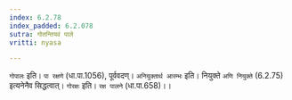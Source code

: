 ```yaml
---
index: 6.2.78
index_padded: 6.2.078
sutra: गोतन्तियवं पाले
vritti: nyasa

---
```

`गोपालः` इति। `पा रक्षणे` (धा.पा.1056), पूर्ववदण्। `अनियुक्तार्थ आरम्भः` इति। नियुक्ते `अणि नियुक्ते` (6.2.75) इत्यनेनैव सिद्धत्वात्। `गोरक्षः` इति। `रक्ष पालने` (धा.पा.658)।।